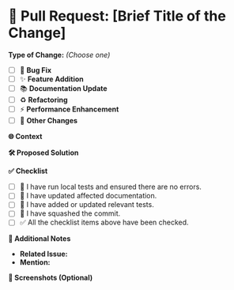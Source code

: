 # 🚀 Pull Request: [Brief Title of the Change]

**Type of Change:**
_(Choose one)_
- [ ] 🐛 **Bug Fix**
- [ ] ✨ **Feature Addition**
- [ ] 📚 **Documentation Update**
- [ ] ♻️ **Refactoring**
- [ ] ⚡️ **Performance Enhancement**
- [ ] 🔄 **Other Changes**

**🌐 Context**
<!--(Explain the context of this change. Is it related to a specific issue or additional work?)-->

**🛠 Proposed Solution**
<!--(Provide a detailed explanation of the solution you are proposing. If the change involves significant structural modifications, include technical details.)-->

**✅ Checklist**
<!--(Ensure all boxes in this checklist are checked before submitting the PR)-->
- [ ] 🚀 I have run local tests and ensured there are no errors.
- [ ] 📖 I have updated affected documentation.
- [ ] 🧪 I have added or updated relevant tests.
- [ ] 🧠 I have squashed the commit.
- [ ] ✅ All the checklist items above have been checked.

**📝 Additional Notes**
<!--(Add any additional notes if necessary.)-->
- **Related Issue:** <!--(Mention the related issue number, if any.)-->
- **Mention:** <!--(Mention the related developer to know, if any.)-->

**📸 Screenshots (Optional)**
<!--(If the change impacts the user interface, include screenshots or GIFs demonstrating the changes.)-->
